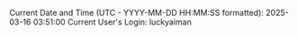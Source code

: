 Current Date and Time (UTC - YYYY-MM-DD HH:MM:SS formatted): 2025-03-16 03:51:00
Current User's Login: luckyaiman
